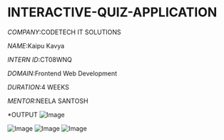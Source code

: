 # INTERACTIVE-QUIZ-APPLICATION
*COMPANY*:CODETECH IT SOLUTIONS

*NAME*:Kaipu Kavya

*INTERN ID*:CT08WNQ

*DOMAIN*:Frontend Web Development

*DURATION*:4 WEEKS

*MENTOR*:NEELA SANTOSH

*OUTPUT
![Image](https://github.com/user-attachments/assets/93f59296-8ac0-4517-807c-70071515d2d5)

![Image](https://github.com/user-attachments/assets/0aa50832-a852-4efe-aefc-3232bb2bb5c9)
![Image](https://github.com/user-attachments/assets/fb3faf32-03eb-455b-a160-87266ff225e5)
![Image](https://github.com/user-attachments/assets/d6f98ff4-7d98-4881-aa4b-5f32a17b197e)

